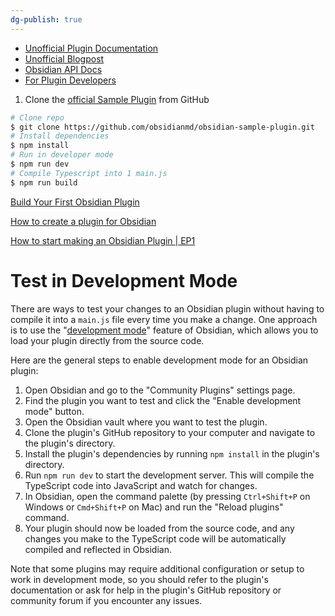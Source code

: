 ```yaml
---
dg-publish: true
---
```


- [Unofficial Plugin Documentation](https://marcus.se.net/obsidian-plugin-docs/)
- [Unofficial Blogpost](https://phibr0.medium.com/how-to-create-your-own-obsidian-plugin-53f2d5d44046)
- [Obsidian API Docs](https://github.com/obsidianmd/obsidian-api/)
- [For Plugin Developers](https://publish.obsidian.md/hub/04+-+Guides%2C+Workflows%2C+%26+Courses/for+Plugin+Developers)

1. Clone the [official Sample Plugin](https://github.com/obsidianmd/obsidian-sample-plugin) from GitHub

  
```bash  
# Clone repo  
$ git clone https://github.com/obsidianmd/obsidian-sample-plugin.git  
# Install dependencies  
$ npm install
# Run in developer mode
$ npm run dev
# Compile Typescript into 1 main.js  
$ npm run build  
```

[Build Your First Obsidian Plugin](https://www.youtube.com/playlist?list=PLIDCb22ZUTBnMCbJa-st4PD5T3Olep078)

[How to create a plugin for Obsidian](https://www.youtube.com/watch?v=XaES2G3PVpg&t=656s)

[How to start making an Obsidian Plugin | EP1](https://www.youtube.com/watch?v=-SY2t2iOvG4)

# Test in Development Mode

There are ways to test your changes to an Obsidian plugin without having to compile it into a `main.js` file every time you make a change. One approach is to use the "[development mode](https://help.obsidian.md/Developers/Build+plugins)" feature of Obsidian, which allows you to load your plugin directly from the source code.

Here are the general steps to enable development mode for an Obsidian plugin:

1.  Open Obsidian and go to the "Community Plugins" settings page.
2.  Find the plugin you want to test and click the "Enable development mode" button.
3.  Open the Obsidian vault where you want to test the plugin.
4.  Clone the plugin's GitHub repository to your computer and navigate to the plugin's directory.
5.  Install the plugin's dependencies by running `npm install` in the plugin's directory.
6.  Run `npm run dev` to start the development server. This will compile the TypeScript code into JavaScript and watch for changes.
7.  In Obsidian, open the command palette (by pressing `Ctrl+Shift+P` on Windows or `Cmd+Shift+P` on Mac) and run the "Reload plugins" command.
8.  Your plugin should now be loaded from the source code, and any changes you make to the TypeScript code will be automatically compiled and reflected in Obsidian.

Note that some plugins may require additional configuration or setup to work in development mode, so you should refer to the plugin's documentation or ask for help in the plugin's GitHub repository or community forum if you encounter any issues.